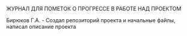 ЖУРНАЛ ДЛЯ ПОМЕТОК О ПРОГРЕССЕ В РАБОТЕ НАД ПРОЕКТОМ

Бирюков Г.А. - Создал репозиторий проекта и начальные файлы, написал описание проекта
